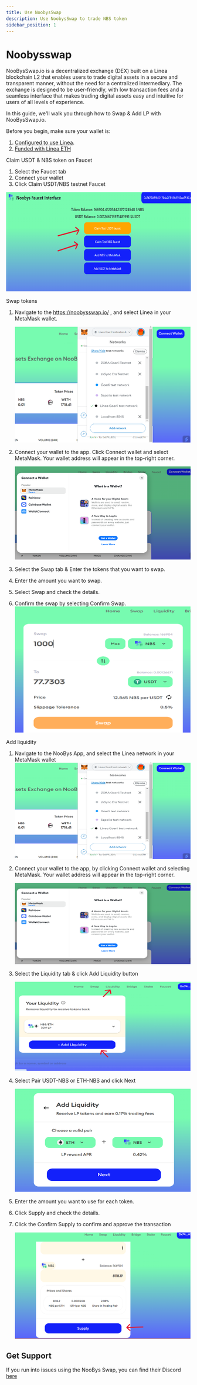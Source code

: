 ```yaml
---
title: Use NoobysSwap
description: Use NoobysSwap to trade NBS token
sidebar_position: 1
---
```



# Noobysswap

NooBysSwap.io is a decentralized exchange (DEX) built on a Linea blockchain L2 that enables users to trade digital assets in a secure and transparent manner, without the need for a centralized intermediary. The exchange is designed to be user-friendly, with low transaction fees and a seamless interface that makes trading digital assets easy and intuitive for users of all levels of experience.

In this guide, we'll walk you through how to Swap & Add LP with NooBysSwap.io.

Before you begin, make sure your wallet is:

1. [Configured to use Linea](/use-mainnet/set-up-your-wallet.mdx).
2. [Funded with Linea ETH](/use-linea-testnet/fund.md#get-test-eth-on-linea)

Claim USDT & NBS token on Faucet

1. Select the Faucet tab
2. Connect your wallet
3. Click Claim USDT/NBS testnet Faucet

![faucet page](../../assets/noobysswap/Picture1.png)

Swap tokens

1. Navigate to the https://noobysswap.io/ , and select Linea in your MetaMask wallet.

   ![swap page](../../assets/noobysswap/Picture2.png)

2. Connect your wallet to the app. Click Connect wallet and select MetaMask. Your wallet address will appear in the top-right corner.

   ![swap page](../../assets/noobysswap/Picture3.png)

3. Select the Swap tab & Enter the tokens that you want to swap.
4. Enter the amount you want to swap.
5. Select Swap and check the details.
6. Confirm the swap by selecting Confirm Swap. ![swap page](../../assets/noobysswap/Picture4.png)

Add liquidity

1. Navigate to the NooBys App, and select the Linea network in your MetaMask wallet ![add liquidity page](../../assets/noobysswap/Picture5.png)

2. Connect your wallet to the app, by clicking Connect wallet and selecting MetaMask. Your wallet address will appear in the top-right corner.

   ![add liquidity page](../../assets/noobysswap/Picture6.png)

3. Select the Liquidity tab & click Add Liquidity button

   ![add liquidity page](../../assets/noobysswap/Picture7.png)

4. Select Pair USDT-NBS or ETH-NBS and click Next

   ![add liquidity page](../../assets/noobysswap/Picture8.png)

5. Enter the amount you want to use for each token.
6. Click Supply and check the details.
7. Click the Confirm Supply to confirm and approve the transaction

   ![add liquidity page](../../assets/noobysswap/Picture9.png)

## Get Support

If you run into issues using the NooBys Swap, you can find their Discord [here](https://discord.gg/mDEFx6YUtS)
